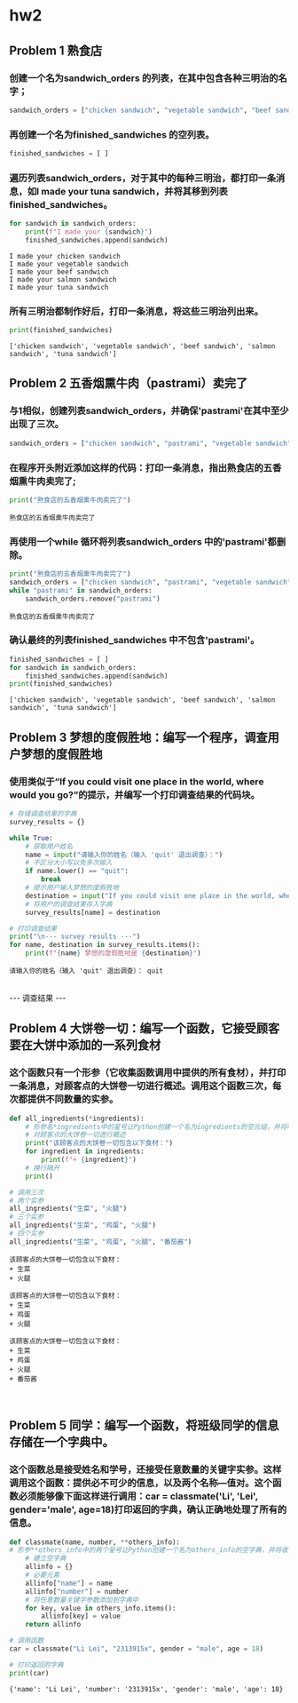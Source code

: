 # hw2

## Problem 1 熟食店

### 创建一个名为sandwich_orders 的列表，在其中包含各种三明治的名字；


```python
sandwich_orders = ["chicken sandwich", "vegetable sandwich", "beef sandwich", "salmon sandwich", "tuna sandwich"]
```

### 再创建一个名为finished_sandwiches 的空列表。


```python
finished_sandwiches = [ ]
```

### 遍历列表sandwich_orders，对于其中的每种三明治，都打印一条消息，如I made your tuna sandwich，并将其移到列表finished_sandwiches。


```python
for sandwich in sandwich_orders:
    print(f"I made your {sandwich}")
    finished_sandwiches.append(sandwich)
```

    I made your chicken sandwich
    I made your vegetable sandwich
    I made your beef sandwich
    I made your salmon sandwich
    I made your tuna sandwich


### 所有三明治都制作好后，打印一条消息，将这些三明治列出来。


```python
print(finished_sandwiches)
```

    ['chicken sandwich', 'vegetable sandwich', 'beef sandwich', 'salmon sandwich', 'tuna sandwich']


## Problem 2 五香烟熏牛肉（pastrami）卖完了

### 与1相似，创建列表sandwich_orders，并确保'pastrami'在其中至少出现了三次。


```python
sandwich_orders = ["chicken sandwich", "pastrami", "vegetable sandwich", "pastrami", "beef sandwich", "salmon sandwich", "pastrami", "tuna sandwich"]
```

### 在程序开头附近添加这样的代码：打印一条消息，指出熟食店的五香烟熏牛肉卖完了;


```python
print("熟食店的五香烟熏牛肉卖完了")
```

    熟食店的五香烟熏牛肉卖完了


### 再使用一个while 循环将列表sandwich_orders 中的'pastrami'都删除。


```python
print("熟食店的五香烟熏牛肉卖完了")
sandwich_orders = ["chicken sandwich", "pastrami", "vegetable sandwich", "pastrami", "beef sandwich", "salmon sandwich", "pastrami", "tuna sandwich"]
while "pastrami" in sandwich_orders:
    sandwich_orders.remove("pastrami")
```

    熟食店的五香烟熏牛肉卖完了


### 确认最终的列表finished_sandwiches 中不包含'pastrami'。


```python
finished_sandwiches = [ ]
for sandwich in sandwich_orders:
    finished_sandwiches.append(sandwich)
print(finished_sandwiches)
```

    ['chicken sandwich', 'vegetable sandwich', 'beef sandwich', 'salmon sandwich', 'tuna sandwich']


## Problem 3 梦想的度假胜地：编写一个程序，调查用户梦想的度假胜地

### 使用类似于“If you could visit one place in the world, where would you go?”的提示，并编写一个打印调查结果的代码块。


```python
# 存储调查结果的字典
survey_results = {}

while True:
    # 获取用户姓名
    name = input("请输入你的姓名（输入 'quit' 退出调查）：")
    # 不区分大小写以免多次输入
    if name.lower() == "quit":
        break
    # 提示用户输入梦想的度假胜地
    destination = input("If you could visit one place in the world, where would you go? ")
    # 将用户的调查结果存入字典
    survey_results[name] = destination

# 打印调查结果
print("\n--- survey results ---")
for name, destination in survey_results.items():
    print(f"{name} 梦想的度假胜地是 {destination}")
```

    请输入你的姓名（输入 'quit' 退出调查）： quit


​    
​    --- 调查结果 ---


## Problem 4 大饼卷一切：编写一个函数，它接受顾客要在大饼中添加的一系列食材

### 这个函数只有一个形参（它收集函数调用中提供的所有食材），并打印一条消息，对顾客点的大饼卷一切进行概述。调用这个函数三次，每次都提供不同数量的实参。


```python
def all_ingredients(*ingredients):
    # 形参名*ingredients中的星号让Python创建一个名为ingredients的空元组，并将收到的所有值都封装到这个元组中。
    # 对顾客点的大饼卷一切进行概述
    print("该顾客点的大饼卷一切包含以下食材：")
    for ingredient in ingredients:
        print(f"+ {ingredient}")
    # 换行隔开
    print()

# 调用三次
# 两个实参
all_ingredients("生菜", "火腿")
# 三个实参
all_ingredients("生菜", "鸡蛋", "火腿")
# 四个实参
all_ingredients("生菜", "鸡蛋", "火腿", "番茄酱")
```

    该顾客点的大饼卷一切包含以下食材：
    + 生菜
    + 火腿
    
    该顾客点的大饼卷一切包含以下食材：
    + 生菜
    + 鸡蛋
    + 火腿
    
    该顾客点的大饼卷一切包含以下食材：
    + 生菜
    + 鸡蛋
    + 火腿
    + 番茄酱


​    

## Problem 5 同学：编写一个函数，将班级同学的信息存储在一个字典中。

### 这个函数总是接受姓名和学号，还接受任意数量的关键字实参。这样调用这个函数：提供必不可少的信息，以及两个名称—值对。这个函数必须能够像下面这样进行调用：car = classmate('Li', 'Lei', gender='male', age=18)打印返回的字典，确认正确地处理了所有的信息。


```python
def classmate(name, number, **others_info):
# 形参**others_info中的两个星号让Python创建一个名为others_info的空字典，并将收到的所有名称—值对都封装到这个字典中
    # 建立空字典
    allinfo = {}
    # 必要元素
    allinfo["name"] = name
    allinfo["number"] = number
    # 将任意数量关键字参数添加到字典中
    for key, value in others_info.items():
        allinfo[key] = value
    return allinfo

# 调用函数
car = classmate("Li Lei", "2313915x", gender = "male", age = 18)

# 打印返回的字典
print(car)
```

    {'name': 'Li Lei', 'number': '2313915x', 'gender': 'male', 'age': 18}

